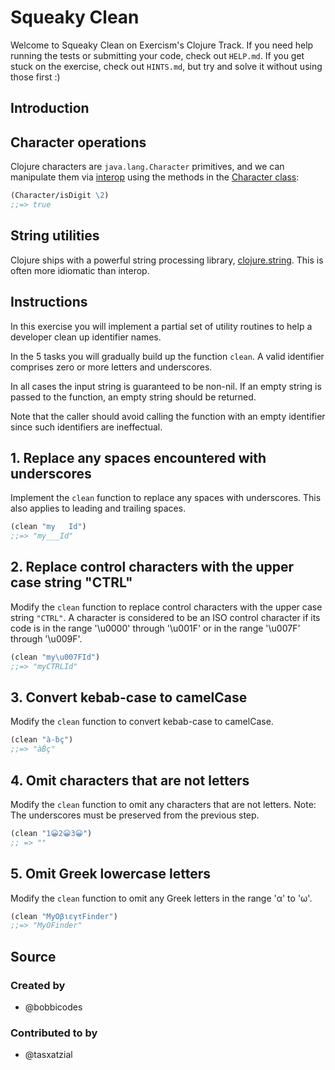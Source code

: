 # Squeaky Clean

Welcome to Squeaky Clean on Exercism's Clojure Track.
If you need help running the tests or submitting your code, check out `HELP.md`.
If you get stuck on the exercise, check out `HINTS.md`, but try and solve it without using those first :)

## Introduction

## Character operations

Clojure characters are `java.lang.Character` primitives, and we can manipulate them via [interop][clojure-java-interop] using the methods in the [Character class][java-character-class]:

```clojure
(Character/isDigit \2)
;;=> true
```

## String utilities

Clojure ships with a powerful string processing library, [clojure.string][clojure-str]. This is often more idiomatic than interop.

[clojure-str]: https://clojuredocs.org/clojure.string
[clojure-java-interop]: https://clojure.org/reference/java_interop
[java-character-class]: https://docs.oracle.com/en/java/javase/17/docs/api/java.base/java/lang/Character.html

## Instructions

In this exercise you will implement a partial set of utility routines 
to help a developer clean up identifier names.

In the 5 tasks you will gradually build up the function `clean`.
A valid identifier comprises zero or more letters and underscores.

In all cases the input string is guaranteed to be non-nil. 
If an empty string is passed to the function,
an empty string should be returned.

Note that the caller should avoid calling the function
with an empty identifier since such identifiers are ineffectual.

## 1. Replace any spaces encountered with underscores

Implement the `clean` function to replace any spaces with underscores. 
This also applies to leading and trailing spaces.

```clojure
(clean "my   Id")
;;=> "my___Id"
```

## 2. Replace control characters with the upper case string "CTRL"

Modify the `clean` function to replace control characters with 
the upper case string `"CTRL"`. 
A character is considered to be an ISO control character if 
its code is in the range '\u0000' through '\u001F' 
or in the range '\u007F' through '\u009F'.

```clojure
(clean "my\u007FId")
;;=> "myCTRLId"
```

## 3. Convert kebab-case to camelCase

Modify the `clean` function to convert kebab-case to camelCase.

```clojure
(clean "à-ḃç")
;;=> "àḂç"
```

## 4. Omit characters that are not letters

Modify the `clean` function to omit any characters that are not letters.
Note: The underscores must be preserved from the previous step.

```clojure
(clean "1😀2😀3😀")
;; => ""
```

## 5. Omit Greek lowercase letters

Modify the `clean` function to omit any Greek letters in the range 'α' to 'ω'.

```clojure
(clean "MyΟβιεγτFinder")
;;=> "MyΟFinder"
```

## Source

### Created by

- @bobbicodes

### Contributed to by

- @tasxatzial